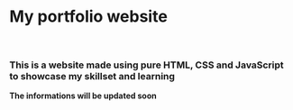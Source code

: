 # My portfolio website
<br>
<h3>This is a website made using pure HTML, CSS and JavaScript to showcase my skillset and learning</h3>
<b>The informations will be updated soon</b>
